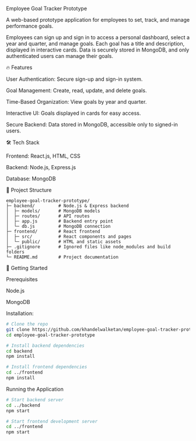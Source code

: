 Employee Goal Tracker Prototype

A web-based prototype application for employees to set, track, and manage performance goals.

Employees can sign up and sign in to access a personal dashboard, select a year and quarter, and manage goals. Each goal has a title and description, displayed in interactive cards. Data is securely stored in MongoDB, and only authenticated users can manage their goals.

🔥 Features

User Authentication: Secure sign-up and sign-in system.

Goal Management: Create, read, update, and delete goals.

Time-Based Organization: View goals by year and quarter.

Interactive UI: Goals displayed in cards for easy access.

Secure Backend: Data stored in MongoDB, accessible only to signed-in users.

🛠️ Tech Stack

Frontend: React.js, HTML, CSS

Backend: Node.js, Express.js

Database: MongoDB

📂 Project Structure

```
employee-goal-tracker-prototype/
├─ backend/         # Node.js & Express backend
│  ├─ models/       # MongoDB models
│  ├─ routes/       # API routes
│  ├─ app.js        # Backend entry point
│  └─ db.js         # MongoDB connection
├─ frontend/        # React frontend
│  ├─ src/          # React components and pages
│  └─ public/       # HTML and static assets
├─ .gitignore       # Ignored files like node_modules and build folders
└─ README.md        # Project documentation
```
🚀 Getting Started

Prerequisites

Node.js

MongoDB

Installation:
```bash
# Clone the repo
git clone https://github.com/khandelwalketan/employee-goal-tracker-prototype.git
cd employee-goal-tracker-prototype

# Install backend dependencies
cd backend
npm install

# Install frontend dependencies
cd ../frontend
npm install
```
Running the Application
```bash
# Start backend server
cd ../backend
npm start

# Start frontend development server
cd ../frontend
npm start
```



